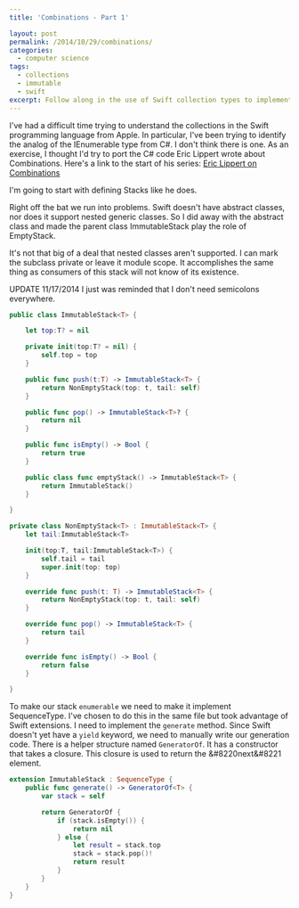 ```yaml
---
title: 'Combinations - Part 1'

layout: post
permalink: /2014/10/29/combinations/
categories:
  - computer science
tags:
  - collections
  - immutable
  - swift
excerpt: Follow along in the use of Swift collection types to implement graph traversal.
---
```

I've had a difficult time trying to understand the collections in the Swift programming language from Apple. In particular, I've been trying to identify the analog of the IEnumerable type from C#. I don't think there is one. As an exercise, I thought I'd try to port the C# code Eric Lippert wrote about Combinations. Here's a link to the start of his series: [Eric Lippert on Combinations][1]

I'm going to start with defining Stacks like he does.

Right off the bat we run into problems. Swift doesn't have abstract classes, nor does it support nested generic classes. So I did away with the abstract class and made the parent class ImmutableStack play the role of EmptyStack.

It's not that big of a deal that nested classes aren't supported. I can mark the subclass private or leave it module scope. It accomplishes the same thing as consumers of this stack will not know of its existence.

UPDATE 11/17/2014
I just was reminded that I don't need semicolons everywhere.

```swift
public class ImmutableStack<T> {

    let top:T? = nil

    private init(top:T? = nil) {
        self.top = top
    }

    public func push(t:T) -> ImmutableStack<T> {
        return NonEmptyStack(top: t, tail: self)
    }

    public func pop() -> ImmutableStack<T>? {
        return nil
    }

    public func isEmpty() -> Bool {
        return true
    }

    public class func emptyStack() -> ImmutableStack<T> {
        return ImmutableStack()
    }

}

private class NonEmptyStack<T> : ImmutableStack<T> {
    let tail:ImmutableStack<T>

    init(top:T, tail:ImmutableStack<T>) {
        self.tail = tail
        super.init(top: top)
    }

    override func push(t: T) -> ImmutableStack<T> {
        return NonEmptyStack(top: t, tail: self)
    }

    override func pop() -> ImmutableStack<T> {
        return tail
    }

    override func isEmpty() -> Bool {
        return false
    }

}
```

To make our stack `enumerable` we need to make it implement SequenceType. I've chosen to do this in the same file but took advantage of Swift extensions. I need to implement the `generate` method. Since Swift doesn't yet have a `yield` keyword, we need to manually write our generation code. There is a helper structure named `GeneratorOf`. It has a constructor that takes a closure. This closure is used to return the &#8220next&#8221 element.

```swift
extension ImmutableStack : SequenceType {
    public func generate() -> GeneratorOf<T> {
        var stack = self

        return GeneratorOf {
            if (stack.isEmpty()) {
                return nil
            } else {
                let result = stack.top
                stack = stack.pop()!
                return result
            }
        }
    }
}
```

 [1]: http://ericlippert.com/2014/10/13/producing-combinations-part-one/ "Eric Lippert on Combinations"
